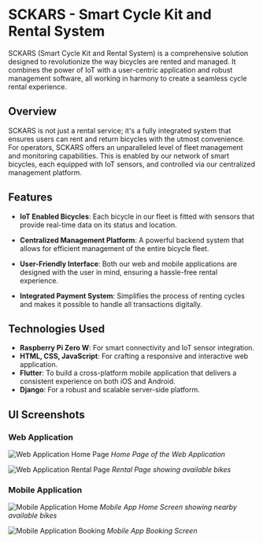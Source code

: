 # SCKARS - Smart Cycle Kit and Rental System

SCKARS (Smart Cycle Kit and Rental System) is a comprehensive solution designed to revolutionize the way bicycles are rented and managed. It combines the power of IoT with a user-centric application and robust management software, all working in harmony to create a seamless cycle rental experience.

## Overview

SCKARS is not just a rental service; it's a fully integrated system that ensures users can rent and return bicycles with the utmost convenience. For operators, SCKARS offers an unparalleled level of fleet management and monitoring capabilities. This is enabled by our network of smart bicycles, each equipped with IoT sensors, and controlled via our centralized management platform.

## Features

- **IoT Enabled Bicycles**: Each bicycle in our fleet is fitted with sensors that provide real-time data on its status and location.

- **Centralized Management Platform**: A powerful backend system that allows for efficient management of the entire bicycle fleet.

- **User-Friendly Interface**: Both our web and mobile applications are designed with the user in mind, ensuring a hassle-free rental experience.

- **Integrated Payment System**: Simplifies the process of renting cycles and makes it possible to handle all transactions digitally.

## Technologies Used

- **Raspberry Pi Zero W**: For smart connectivity and IoT sensor integration.
- **HTML, CSS, JavaScript**: For crafting a responsive and interactive web application.
- **Flutter**: To build a cross-platform mobile application that delivers a consistent experience on both iOS and Android.
- **Django**: For a robust and scalable server-side platform.


## UI Screenshots

### Web Application

![Web Application Home Page](/screenshots/web_home_page.png)
*Home Page of the Web Application*

![Web Application Rental Page](/screenshots/web_rental_page.png)
*Rental Page showing available bikes*

### Mobile Application

![Mobile Application Home](/screenshots/mobile_home.png)
*Mobile App Home Screen showing nearby available bikes*

![Mobile Application Booking](/screenshots/mobile_booking.png)
*Mobile App Booking Screen*
